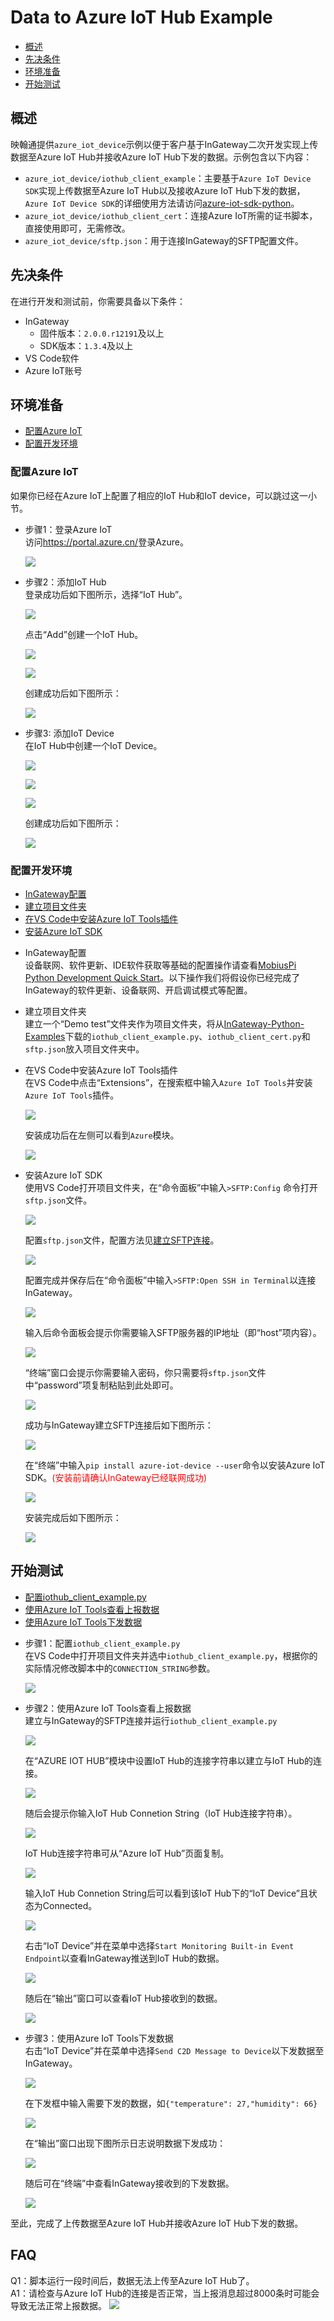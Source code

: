 # Data to Azure IoT Hub Example

 - [概述](#概述)
 - [先决条件](#先决条件)
 - [环境准备](#环境准备)
 - [开始测试](#开始测试)

## 概述
映翰通提供`azure_iot_device`示例以便于客户基于InGateway二次开发实现上传数据至Azure IoT Hub并接收Azure IoT Hub下发的数据。示例包含以下内容：  
- `azure_iot_device/iothub_client_example`：主要基于`Azure IoT Device SDK`实现上传数据至Azure IoT Hub以及接收Azure IoT Hub下发的数据，`Azure IoT Device SDK`的详细使用方法请访问[azure-iot-sdk-python](https://github.com/Azure/azure-iot-sdk-python/tree/master/azure-iot-device)。  
- `azure_iot_device/iothub_client_cert`：连接Azure IoT所需的证书脚本，直接使用即可，无需修改。
- `azure_iot_device/sftp.json`：用于连接InGateway的SFTP配置文件。

## 先决条件
在进行开发和测试前，你需要具备以下条件：  
- InGateway  
  - 固件版本：`2.0.0.r12191`及以上  
  - SDK版本：`1.3.4`及以上  
- VS Code软件   
- Azure IoT账号  

## 环境准备

 - [配置Azure IoT](#配置azure-iot)  
 - [配置开发环境](#配置开发环境)  

### 配置Azure IoT
如果你已经在Azure IoT上配置了相应的IoT Hub和IoT device，可以跳过这一小节。
- 步骤1：登录Azure IoT  
访问<https://portal.azure.cn/>登录Azure。  

  ![](images/2020-04-01-11-17-22.png)  

- 步骤2：添加IoT Hub  
登录成功后如下图所示，选择“IoT Hub”。  

  ![](images/2020-04-01-11-20-56.png)  

  点击“Add”创建一个IoT Hub。  

  ![](images/2020-04-01-11-22-39.png)  

  ![](images/2020-04-01-11-25-09.png)  

  创建成功后如下图所示：  

  ![](images/2020-04-01-11-28-51.png)  

- 步骤3: 添加IoT Device  
在IoT Hub中创建一个IoT Device。  

  ![](images/2020-04-01-11-30-32.png)  

  ![](images/2020-04-01-11-31-08.png)  

  ![](images/2020-04-01-11-32-57.png)  

  创建成功后如下图所示：  

  ![](images/2020-04-01-11-33-28.png)

### 配置开发环境  
- [InGateway配置](#gateway-configuration)  
- [建立项目文件夹](#create-project-folder)  
- [在VS Code中安装Azure IoT Tools插件](#install-azure-iot-tools-plugin)  
- [安装Azure IoT SDK](#install-azure-iot-sdk)  

<a id="gateway-configuration"> </a>   

- InGateway配置  
设备联网、软件更新、IDE软件获取等基础的配置操作请查看[MobiusPi Python Development Quick Start](http://doc.ig.inhand.com.cn/zh_CN/latest/QuickStart.html)。以下操作我们将假设你已经完成了InGateway的软件更新、设备联网、开启调试模式等配置。  

<a id="create-project-folder"> </a>  

- 建立项目文件夹  
建立一个“Demo test”文件夹作为项目文件夹，将从[InGateway-Python-Examples](https://github.com/inhandnet/InGateway-Python-Examples)下载的`iothub_client_example.py`、`iothub_client_cert.py`和`sftp.json`放入项目文件夹中。    

<a id="install-azure-iot-tools-plugin"> </a>  

- 在VS Code中安装Azure IoT Tools插件  
在VS Code中点击“Extensions”，在搜索框中输入`Azure IoT Tools`并安装`Azure IoT Tools`插件。  

  ![](images/2020-04-02-12-50-42.png)  

  安装成功后在左侧可以看到`Azure`模块。  

  ![](images/2020-04-02-13-18-17.png)  

<a id="install-azure-iot-sdk"> </a> 

- 安装Azure IoT SDK  
使用VS Code打开项目文件夹，在“命令面板”中输入`>SFTP:Config` 命令打开`sftp.json`文件。  

  ![](images/2020-04-07-17-27-39.png)  

  配置`sftp.json`文件，配置方法见[建立SFTP连接](http://doc.ig.inhand.com.cn/zh_CN/latest/QuickStart.html#sftp)。  

  ![](images/2020-04-07-17-28-09.png)  

  配置完成并保存后在“命令面板”中输入`>SFTP:Open SSH in Terminal`以连接InGateway。  

  ![](images/2020-04-07-17-28-39.png)  

  输入后命令面板会提示你需要输入SFTP服务器的IP地址（即“host”项内容）。  

  ![](images/2020-04-07-17-29-06.png)  

  “终端”窗口会提示你需要输入密码，你只需要将`sftp.json`文件中“password”项复制粘贴到此处即可。  

  ![](images/2020-04-07-17-29-48.png)  

  成功与InGateway建立SFTP连接后如下图所示：  

  ![](images/2020-04-07-17-30-16.png)  

  在“终端”中输入`pip install azure-iot-device --user`命令以安装Azure IoT SDK。<font color=#FF0000>(安装前请确认InGateway已经联网成功)</font>   

  ![](images/2020-04-07-17-31-49.png)  

  安装完成后如下图所示：  

  ![](images/2020-04-07-17-32-44.png)  

## 开始测试  
- [配置iothub_client_example.py](#configuration-iothub-client-example)  
- [使用Azure IoT Tools查看上报数据](#view-reported-data)  
- [使用Azure IoT Tools下发数据](#send-data)  

<a id="configuration-iothub-client-example"> </a> 

- 步骤1：配置`iothub_client_example.py`  
在VS Code中打开项目文件夹并选中`iothub_client_example.py`，根据你的实际情况修改脚本中的`CONNECTION_STRING`参数。  

  ![](images/2020-04-07-17-35-10.png)  

<a id="view-reported-data"> </a>

- 步骤2：使用Azure IoT Tools查看上报数据  
建立与InGateway的SFTP连接并运行`iothub_client_example.py`  

  ![](images/2020-04-08-14-27-08.png)  

  在“AZURE IOT HUB”模块中设置IoT Hub的连接字符串以建立与IoT Hub的连接。  

  ![](images/set-iot-hub-constr-azure.gif)  
    
  随后会提示你输入IoT Hub Connetion String（IoT Hub连接字符串）。  

  ![](images/2020-04-08-09-48-55.png)  

  IoT Hub连接字符串可从“Azure IoT Hub”页面复制。  

  ![](images/2020-04-02-13-49-28.png)  

  输入IoT Hub Connetion String后可以看到该IoT Hub下的“IoT Device”且状态为Connected。  

  ![](images/2020-04-08-09-50-17.png)  

  右击“IoT Device”并在菜单中选择`Start Monitoring Built-in Event Endpoint`以查看InGateway推送到IoT Hub的数据。  

  ![](images/2020-04-08-09-50-46.png)  

  随后在“输出”窗口可以查看IoT Hub接收到的数据。  

  ![](images/2020-04-08-09-51-49.png)  

<a id="send-data"> </a>

- 步骤3：使用Azure IoT Tools下发数据  
右击“IoT Device”并在菜单中选择`Send C2D Message to Device`以下发数据至InGateway。  

  ![](images/2020-04-08-09-56-04.png)  

  在下发框中输入需要下发的数据，如`{"temperature": 27,"humidity": 66}`  

  ![](images/2020-04-08-09-57-41.png)  

  在“输出”窗口出现下图所示日志说明数据下发成功：  

  ![](images/2020-04-08-09-58-19.png)  

  随后可在“终端”中查看InGateway接收到的下发数据。  

  ![](images/2020-04-08-09-58-39.png)  
  

至此，完成了上传数据至Azure IoT Hub并接收Azure IoT Hub下发的数据。

## FAQ
Q1：脚本运行一段时间后，数据无法上传至Azure IoT Hub了。  
A1：请检查与Azure IoT Hub的连接是否正常，当上报消息超过8000条时可能会导致无法正常上报数据。
![](images/2020-04-07-18-08-22.png)